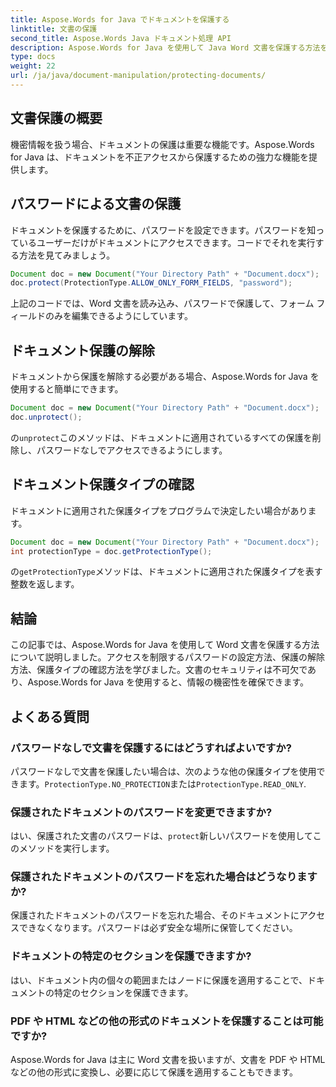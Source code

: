 ```yaml
---
title: Aspose.Words for Java でドキュメントを保護する
linktitle: 文書の保護
second_title: Aspose.Words Java ドキュメント処理 API
description: Aspose.Words for Java を使用して Java Word 文書を保護する方法を学びます。パスワードなどでデータを保護します。
type: docs
weight: 22
url: /ja/java/document-manipulation/protecting-documents/
---
```


## 文書保護の概要

機密情報を扱う場合、ドキュメントの保護は重要な機能です。Aspose.Words for Java は、ドキュメントを不正アクセスから保護するための強力な機能を提供します。

## パスワードによる文書の保護

ドキュメントを保護するために、パスワードを設定できます。パスワードを知っているユーザーだけがドキュメントにアクセスできます。コードでそれを実行する方法を見てみましょう。

```java
Document doc = new Document("Your Directory Path" + "Document.docx");
doc.protect(ProtectionType.ALLOW_ONLY_FORM_FIELDS, "password");
```

上記のコードでは、Word 文書を読み込み、パスワードで保護して、フォーム フィールドのみを編集できるようにしています。

## ドキュメント保護の解除

ドキュメントから保護を解除する必要がある場合、Aspose.Words for Java を使用すると簡単にできます。

```java
Document doc = new Document("Your Directory Path" + "Document.docx");
doc.unprotect();
```

の`unprotect`このメソッドは、ドキュメントに適用されているすべての保護を削除し、パスワードなしでアクセスできるようにします。

## ドキュメント保護タイプの確認

ドキュメントに適用された保護タイプをプログラムで決定したい場合があります。

```java
Document doc = new Document("Your Directory Path" + "Document.docx");
int protectionType = doc.getProtectionType();
```

の`getProtectionType`メソッドは、ドキュメントに適用された保護タイプを表す整数を返します。


## 結論

この記事では、Aspose.Words for Java を使用して Word 文書を保護する方法について説明しました。アクセスを制限するパスワードの設定方法、保護の解除方法、保護タイプの確認方法を学びました。文書のセキュリティは不可欠であり、Aspose.Words for Java を使用すると、情報の機密性を確保できます。

## よくある質問

### パスワードなしで文書を保護するにはどうすればよいですか?

パスワードなしで文書を保護したい場合は、次のような他の保護タイプを使用できます。`ProtectionType.NO_PROTECTION`または`ProtectionType.READ_ONLY`.

### 保護されたドキュメントのパスワードを変更できますか?

はい、保護された文書のパスワードは、`protect`新しいパスワードを使用してこのメソッドを実行します。

### 保護されたドキュメントのパスワードを忘れた場合はどうなりますか?

保護されたドキュメントのパスワードを忘れた場合、そのドキュメントにアクセスできなくなります。パスワードは必ず安全な場所に保管してください。

### ドキュメントの特定のセクションを保護できますか?

はい、ドキュメント内の個々の範囲またはノードに保護を適用することで、ドキュメントの特定のセクションを保護できます。

### PDF や HTML などの他の形式のドキュメントを保護することは可能ですか?

Aspose.Words for Java は主に Word 文書を扱いますが、文書を PDF や HTML などの他の形式に変換し、必要に応じて保護を適用することもできます。